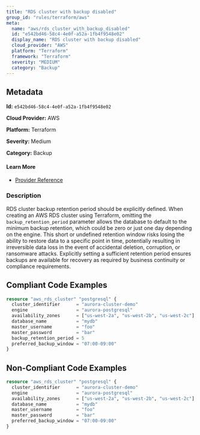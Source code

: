 ```yaml
---
title: "RDS cluster with backup disabled"
group_id: "rules/terraform/aws"
meta:
  name: "aws/rds_cluster_with_backup_disabled"
  id: "e542bd46-58c4-4e0f-a52a-1fb4f9548e02"
  display_name: "RDS cluster with backup disabled"
  cloud_provider: "AWS"
  platform: "Terraform"
  framework: "Terraform"
  severity: "MEDIUM"
  category: "Backup"
---
```

## Metadata

**Id:** `e542bd46-58c4-4e0f-a52a-1fb4f9548e02`

**Cloud Provider:** AWS

**Platform:** Terraform

**Severity:** Medium

**Category:** Backup

#### Learn More

 - [Provider Reference](https://registry.terraform.io/providers/hashicorp/aws/latest/docs/resources/rds_cluster#backup_retention_period)

### Description

 RDS cluster backup retention period should be explicitly defined. When creating an AWS RDS cluster using Terraform, omitting the `backup_retention_period` parameter allows the database to default to the minimum backup retention, which could be zero or just one day depending on the engine. This short or undefined retention window risks losing the ability to restore data to a specific point in time, potentially resulting in irreversible data loss in the event of accidental deletion, corruption, or ransomware attacks. Explicitly setting a sufficient retention period ensures backups are available for recovery as required by business continuity or compliance requirements.


## Compliant Code Examples
```terraform
resource "aws_rds_cluster" "postgresql" {
  cluster_identifier      = "aurora-cluster-demo"
  engine                  = "aurora-postgresql"
  availability_zones      = ["us-west-2a", "us-west-2b", "us-west-2c"]
  database_name           = "mydb"
  master_username         = "foo"
  master_password         = "bar"
  backup_retention_period = 5
  preferred_backup_window = "07:00-09:00"
}

```
## Non-Compliant Code Examples
```terraform
resource "aws_rds_cluster" "postgresql" {
  cluster_identifier      = "aurora-cluster-demo"
  engine                  = "aurora-postgresql"
  availability_zones      = ["us-west-2a", "us-west-2b", "us-west-2c"]
  database_name           = "mydb"
  master_username         = "foo"
  master_password         = "bar"
  preferred_backup_window = "07:00-09:00"
}


```